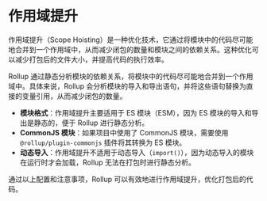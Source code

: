 # 作用域提升
作用域提升（Scope Hoisting）是一种优化技术，它通过将模块中的代码尽可能地合并到一个作用域中，从而减少闭包的数量和模块之间的依赖关系。这种优化可以减少打包后的文件大小，并提高代码的执行效率。

Rollup 通过静态分析模块的依赖关系，将模块中的代码尽可能地合并到一个作用域中。具体来说，Rollup 会分析模块的导入和导出语句，并将这些语句替换为直接的变量引用，从而减少闭包的数量。

-   **模块格式**：作用域提升主要适用于 ES 模块（ESM），因为 ES 模块的导入和导出是静态的，便于 Rollup 进行静态分析。
-   **CommonJS 模块**：如果项目中使用了 CommonJS 模块，需要使用 `@rollup/plugin-commonjs` 插件将其转换为 ES 模块。
-   **动态导入**：作用域提升不适用于动态导入（`import()`），因为动态导入的模块在运行时才会加载，Rollup 无法在打包时进行静态分析。

通过以上配置和注意事项，Rollup 可以有效地进行作用域提升，优化打包后的代码。